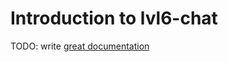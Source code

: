 # Introduction to lvl6-chat

TODO: write [great documentation](http://jacobian.org/writing/what-to-write/)
